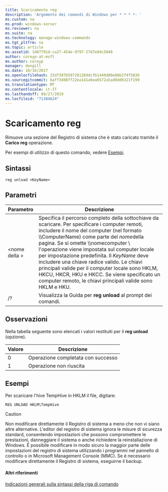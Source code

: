 ```yaml
---
title: Scaricamento reg
description: 'Argomento dei comandi di Windows per * * * *- '
ms.custom: na
ms.prod: windows-server
ms.reviewer: na
ms.suite: na
ms.technology: manage-windows-commands
ms.tgt_pltfrm: na
ms.topic: article
ms.assetid: 1d07791d-ca27-454e-9797-27d7e84c5048
author: coreyp-at-msft
ms.author: coreyp
manager: dongill
ms.date: 10/16/2017
ms.openlocfilehash: 32df397b597291269dcfb1449d00e86b2f4f5836
ms.sourcegitcommit: 6aff3d88ff22ea141a6ea6572a5ad8dd6321f199
ms.translationtype: MT
ms.contentlocale: it-IT
ms.lasthandoff: 09/27/2019
ms.locfileid: "71384624"
---
```

# <a name="reg-unload"></a>Scaricamento reg



Rimuove una sezione del Registro di sistema che è stato caricato tramite il **Carico reg** operazione.

Per esempi di utilizzo di questo comando, vedere [Esempi](#BKMK_examples).

## <a name="syntax"></a>Sintassi

```
reg unload <KeyName>
```

## <a name="parameters"></a>Parametri

|Parametro|Descrizione|
|---------|-----------|
|\<nome della >|Specifica il percorso completo della sottochiave da scaricare. Per specificare i computer remoti, includere il nome del computer (nel formato \\\\ComputerName\) come parte del *nome*della pagina. Se si omette \\\\nomecomputer \ l'operazione viene impostata sul computer locale per impostazione predefinita. Il *KeyName* deve includere una chiave radice valido. Le chiavi principali valide per il computer locale sono HKLM, HKCU, HKCR, HKU e HKCC. Se viene specificato un computer remoto, le chiavi principali valide sono HKLM e HKU.|
|/?|Visualizza la Guida per **reg unload** al prompt dei comandi.|

## <a name="remarks"></a>Osservazioni

Nella tabella seguente sono elencati i valori restituiti per il **reg unload** (opzione).

|Valore|Descrizione|
|-----|-----------|
|0|Operazione completata con successo|
|1|Operazione non riuscita|

## <a name="BKMK_examples"></a>Esempi

Per scaricare l'hive TempHive in HKLM il file, digitare:
```
REG UNLOAD HKLM\TempHive
```

> [!CAUTION]
> Non modificare direttamente il Registro di sistema a meno che non vi siano altre alternative. L'editor del registro di sistema ignora le misure di sicurezza standard, consentendo impostazioni che possono compromettere le prestazioni, danneggiare il sistema o anche richiedere la reinstallazione di Windows. È possibile modificare in modo sicuro la maggior parte delle impostazioni del registro di sistema utilizzando i programmi nel pannello di controllo o in Microsoft Management Console (MMC). Se è necessario modificare direttamente il Registro di sistema, eseguirne il backup.

#### <a name="additional-references"></a>Altri riferimenti

[Indicazioni generali sulla sintassi della riga di comando](command-line-syntax-key.md)